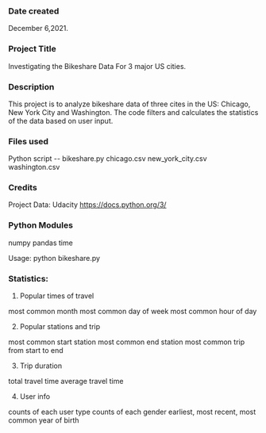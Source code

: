### Date created
December 6,2021.

### Project Title
Investigating the Bikeshare Data For 3 major US cities.

### Description
This project is to analyze bikeshare data of three cites in the US: Chicago, New York City and Washington. The code filters and calculates the statistics of the data based on user input. 

### Files used
Python script -- bikeshare.py
chicago.csv
new_york_city.csv
washington.csv

### Credits
Project Data: Udacity
https://docs.python.org/3/

### Python Modules
numpy
pandas
time

Usage:
python bikeshare.py

### Statistics:

1. Popular times of travel

most common month
most common day of week
most common hour of day

2. Popular stations and trip

most common start station
most common end station
most common trip from start to end

3. Trip duration

total travel time
average travel time

4. User info

counts of each user type
counts of each gender
earliest, most recent, most common year of birth
